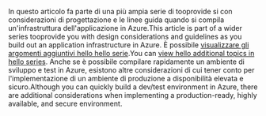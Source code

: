 <span data-ttu-id="3050a-101">In questo articolo fa parte di una più ampia serie di tooprovide si con considerazioni di progettazione e le linee guida quando si compila un'infrastruttura dell'applicazione in Azure.</span><span class="sxs-lookup"><span data-stu-id="3050a-101">This article is part of a wider series tooprovide you with design considerations and guidelines as you build out an application infrastructure in Azure.</span></span> <span data-ttu-id="3050a-102">È possibile [visualizzare gli argomenti aggiuntivi hello hello serie](#next-steps).</span><span class="sxs-lookup"><span data-stu-id="3050a-102">You can [view hello additional topics in hello series](#next-steps).</span></span> <span data-ttu-id="3050a-103">Anche se è possibile compilare rapidamente un ambiente di sviluppo e test in Azure, esistono altre considerazioni di cui tener conto per l'implementazione di un ambiente di produzione a disponibilità elevata e sicuro.</span><span class="sxs-lookup"><span data-stu-id="3050a-103">Although you can quickly build a dev/test environment in Azure, there are additional considerations when implementing a production-ready, highly available, and secure environment.</span></span>

